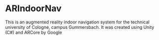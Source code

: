# ARIndoorNav
This is an augmented reality indoor navigation system for the technical university of Cologne, campus Gummersbach. It was created using Unity (C#) and ARCore by Google

